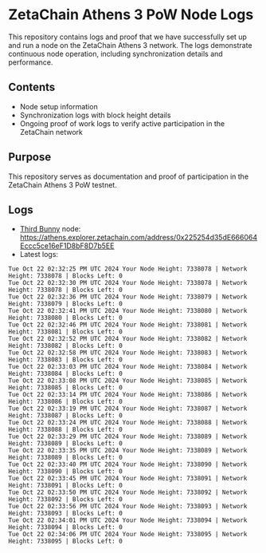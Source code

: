 # ZetaChain Athens 3 PoW Node Logs
This repository contains logs and proof that we have successfully set up and run a node on the ZetaChain Athens 3 network. The logs demonstrate continuous node operation, including synchronization details and performance.

## Contents
- Node setup information
- Synchronization logs with block height details
- Ongoing proof of work logs to verify active participation in the ZetaChain network

## Purpose
This repository serves as documentation and proof of participation in the ZetaChain Athens 3 PoW testnet.

## Logs

- [Third Bunny](https://thirdbunny.xyz/) node: https://athens.explorer.zetachain.com/address/0x225254d35dE666064Eccc5ce16eF1D8bF8D7b5EE
- Latest logs:
```
Tue Oct 22 02:32:25 PM UTC 2024 Your Node Height: 7338078 | Network Height: 7338078 | Blocks Left: 0
Tue Oct 22 02:32:30 PM UTC 2024 Your Node Height: 7338078 | Network Height: 7338078 | Blocks Left: 0
Tue Oct 22 02:32:36 PM UTC 2024 Your Node Height: 7338079 | Network Height: 7338079 | Blocks Left: 0
Tue Oct 22 02:32:41 PM UTC 2024 Your Node Height: 7338080 | Network Height: 7338080 | Blocks Left: 0
Tue Oct 22 02:32:46 PM UTC 2024 Your Node Height: 7338081 | Network Height: 7338081 | Blocks Left: 0
Tue Oct 22 02:32:52 PM UTC 2024 Your Node Height: 7338082 | Network Height: 7338082 | Blocks Left: 0
Tue Oct 22 02:32:58 PM UTC 2024 Your Node Height: 7338083 | Network Height: 7338083 | Blocks Left: 0
Tue Oct 22 02:33:03 PM UTC 2024 Your Node Height: 7338084 | Network Height: 7338084 | Blocks Left: 0
Tue Oct 22 02:33:08 PM UTC 2024 Your Node Height: 7338085 | Network Height: 7338085 | Blocks Left: 0
Tue Oct 22 02:33:14 PM UTC 2024 Your Node Height: 7338086 | Network Height: 7338086 | Blocks Left: 0
Tue Oct 22 02:33:19 PM UTC 2024 Your Node Height: 7338087 | Network Height: 7338087 | Blocks Left: 0
Tue Oct 22 02:33:24 PM UTC 2024 Your Node Height: 7338088 | Network Height: 7338088 | Blocks Left: 0
Tue Oct 22 02:33:29 PM UTC 2024 Your Node Height: 7338089 | Network Height: 7338089 | Blocks Left: 0
Tue Oct 22 02:33:35 PM UTC 2024 Your Node Height: 7338089 | Network Height: 7338089 | Blocks Left: 0
Tue Oct 22 02:33:40 PM UTC 2024 Your Node Height: 7338090 | Network Height: 7338090 | Blocks Left: 0
Tue Oct 22 02:33:45 PM UTC 2024 Your Node Height: 7338091 | Network Height: 7338091 | Blocks Left: 0
Tue Oct 22 02:33:50 PM UTC 2024 Your Node Height: 7338092 | Network Height: 7338092 | Blocks Left: 0
Tue Oct 22 02:33:56 PM UTC 2024 Your Node Height: 7338093 | Network Height: 7338093 | Blocks Left: 0
Tue Oct 22 02:34:01 PM UTC 2024 Your Node Height: 7338094 | Network Height: 7338094 | Blocks Left: 0
Tue Oct 22 02:34:06 PM UTC 2024 Your Node Height: 7338095 | Network Height: 7338095 | Blocks Left: 0
```
